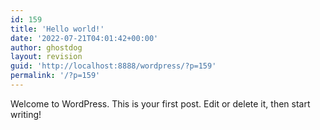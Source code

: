 ```yaml
---
id: 159
title: 'Hello world!'
date: '2022-07-21T04:01:42+00:00'
author: ghostdog
layout: revision
guid: 'http://localhost:8888/wordpress/?p=159'
permalink: '/?p=159'
---
```


Welcome to WordPress. This is your first post. Edit or delete it, then start writing!